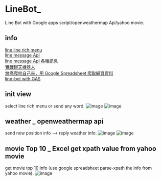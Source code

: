 # LineBot_
Line Bot with Google apps script/openweathermap Api/yahoo movie.

## info 
[line line rich menu](https://manager.line.biz/) \
[line message Api](https://developers.line.biz/en/reference/messaging-api/) \
[line message Api 各種訊息](https://ithelp.ithome.com.tw/articles/10198142) \
[實戰聊天機器人](https://www.oxxostudio.tw/articles/201804/line-bot-apps-script.html) \
[無痛爬梳自己來，用 Google Spreadsheet 爬取網頁資料](http://blog.infographics.tw/2016/11/google-spreadsheet-data-scraping/)\
[line-bot with GAS](https://github.com/YangMak/Line-botWithGAS)


## init view
select line rich menu or send any word.
![image](https://github.com/emily800326/LineBot_/blob/master/S__44982434.jpg)
![image](https://github.com/emily800326/LineBot_/blob/master/S__44982435.jpg)

## weather _ openweathermap api
send now position info --> reply weather info.
![image](https://github.com/emily800326/LineBot_/blob/master/S__44982437.jpg)
![image](https://github.com/emily800326/LineBot_/blob/master/S__44982438.jpg)

## movie Top 10 _ Excel get xpath value from yahoo movie
get movie top 10 info (use google spreadsheet parse-xpath the info from yahoo movie).
![image](https://github.com/emily800326/LineBot_/blob/master/S__44982436.jpg)
